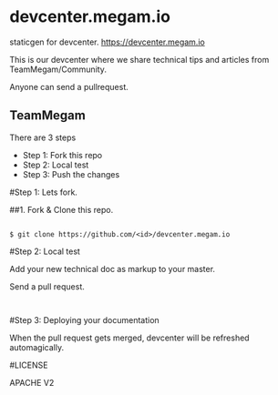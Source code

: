 # devcenter.megam.io
staticgen  for devcenter. https://devcenter.megam.io

This is our devcenter where we share technical tips and articles from TeamMegam/Community.

Anyone can send a pullrequest.

## TeamMegam

There are 3 steps

- Step 1: Fork this repo
- Step 2: Local test
- Step 3: Push the changes


#Step 1: Lets fork.

##1. Fork & Clone this repo.

```

$ git clone https://github.com/<id>/devcenter.megam.io

```

#Step 2: Local test

Add your new technical doc as markup to your master. 

Send a pull request.


```


```

#Step 3: Deploying your documentation


When the pull request gets merged, devcenter will be refreshed automagically.

#LICENSE

APACHE V2

